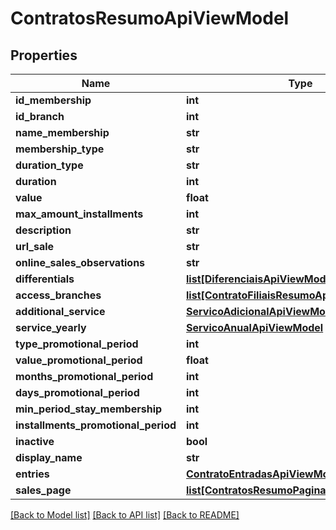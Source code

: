 # ContratosResumoApiViewModel

## Properties
Name | Type | Description | Notes
------------ | ------------- | ------------- | -------------
**id_membership** | **int** |  | [optional] 
**id_branch** | **int** |  | [optional] 
**name_membership** | **str** |  | [optional] 
**membership_type** | **str** |  | [optional] 
**duration_type** | **str** |  | [optional] 
**duration** | **int** |  | [optional] 
**value** | **float** |  | [optional] 
**max_amount_installments** | **int** |  | [optional] 
**description** | **str** |  | [optional] 
**url_sale** | **str** |  | [optional] 
**online_sales_observations** | **str** |  | [optional] 
**differentials** | [**list[DiferenciaisApiViewModel]**](DiferenciaisApiViewModel.md) |  | [optional] 
**access_branches** | [**list[ContratoFiliaisResumoApiViewModel]**](ContratoFiliaisResumoApiViewModel.md) |  | [optional] 
**additional_service** | [**ServicoAdicionalApiViewModel**](ServicoAdicionalApiViewModel.md) |  | [optional] 
**service_yearly** | [**ServicoAnualApiViewModel**](ServicoAnualApiViewModel.md) |  | [optional] 
**type_promotional_period** | **int** |  | [optional] 
**value_promotional_period** | **float** |  | [optional] 
**months_promotional_period** | **int** |  | [optional] 
**days_promotional_period** | **int** |  | [optional] 
**min_period_stay_membership** | **int** |  | [optional] 
**installments_promotional_period** | **int** |  | [optional] 
**inactive** | **bool** |  | [optional] 
**display_name** | **str** |  | [optional] 
**entries** | [**ContratoEntradasApiViewModel**](ContratoEntradasApiViewModel.md) |  | [optional] 
**sales_page** | [**list[ContratosResumoPaginaVendaViewModel]**](ContratosResumoPaginaVendaViewModel.md) |  | [optional] 

[[Back to Model list]](../README.md#documentation-for-models) [[Back to API list]](../README.md#documentation-for-api-endpoints) [[Back to README]](../README.md)

